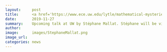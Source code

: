 ```yaml
---
layout:     post
title:      <a href='https://www.ece.uw.edu/lytle/mathematical-mysteries-of-deep-neural-networks-stephane-mallat/'>Talk Announcement</a>
date:       2019-11-27
summary:    Upcoming talk at UW by Stéphane Mallat. Stéphane will be visiting on Tuesday December 3rd. During his visit, Stéphane will be giving the Lytle Lecture on Interpretable Deep Networks for Classification, Generation and Physics. Details can be found <a href='https://www.ece.uw.edu/lytle/mathematical-mysteries-of-deep-neural-networks-stephane-mallat/'>here</a>. 
author:     
image:      images/StephaneMallat.png
image_url:  
categories: news
---
```

